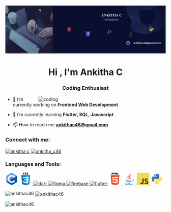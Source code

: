 ![logo](https://github.com/AnkithaC46/AnkithaC46/blob/main/Navy%20Geometric%20Technology%20LinkedIn%20Banner%20(2).png)
<h1 align="center">Hi , I'm Ankitha C</h1>
<h3 align="center">Coding Enthusiast</h3>
<img align="right" alt="coding" width="400"  src="https://iconscout.com/lottie-animation/female-web-developer-5942137"/>

- 🔭 I’m currently working on **Frontend Web Development**

- 🌱 I’m currently learning **Flutter, SQL, Javascript**

- 📫 How to reach me **ankithac46@gmail.com**

<h3 align="left">Connect with me:</h3>
<p align="left">
<a href="https://linkedin.com/in/ankitha c" target="blank"><img align="center" src="https://raw.githubusercontent.com/rahuldkjain/github-profile-readme-generator/master/src/images/icons/Social/linked-in-alt.svg" alt="ankitha c" height="30" width="40" /></a>
<a href="https://instagram.com/ankitha_c46" target="blank"><img align="center" src="https://raw.githubusercontent.com/rahuldkjain/github-profile-readme-generator/master/src/images/icons/Social/instagram.svg" alt="ankitha_c46" height="30" width="40" /></a>
</p>

<h3 align="left">Languages and Tools:</h3>
<p align="left"> <a href="https://www.cprogramming.com/" target="_blank" rel="noreferrer"> <img src="https://raw.githubusercontent.com/devicons/devicon/master/icons/c/c-original.svg" alt="c" width="40" height="40"/> </a> <a href="https://www.w3schools.com/css/" target="_blank" rel="noreferrer"> <img src="https://raw.githubusercontent.com/devicons/devicon/master/icons/css3/css3-original-wordmark.svg" alt="css3" width="40" height="40"/> </a> <a href="https://dart.dev" target="_blank" rel="noreferrer"> <img src="https://www.vectorlogo.zone/logos/dartlang/dartlang-icon.svg" alt="dart" width="40" height="40"/> </a> <a href="https://www.figma.com/" target="_blank" rel="noreferrer"> <img src="https://www.vectorlogo.zone/logos/figma/figma-icon.svg" alt="figma" width="40" height="40"/> </a> <a href="https://firebase.google.com/" target="_blank" rel="noreferrer"> <img src="https://www.vectorlogo.zone/logos/firebase/firebase-icon.svg" alt="firebase" width="40" height="40"/> </a> <a href="https://flutter.dev" target="_blank" rel="noreferrer"> <img src="https://www.vectorlogo.zone/logos/flutterio/flutterio-icon.svg" alt="flutter" width="40" height="40"/> </a> <a href="https://www.w3.org/html/" target="_blank" rel="noreferrer"> <img src="https://raw.githubusercontent.com/devicons/devicon/master/icons/html5/html5-original-wordmark.svg" alt="html5" width="40" height="40"/> </a> <a href="https://www.java.com" target="_blank" rel="noreferrer"> <img src="https://raw.githubusercontent.com/devicons/devicon/master/icons/java/java-original.svg" alt="java" width="40" height="40"/> </a> <a href="https://developer.mozilla.org/en-US/docs/Web/JavaScript" target="_blank" rel="noreferrer"> <img src="https://raw.githubusercontent.com/devicons/devicon/master/icons/javascript/javascript-original.svg" alt="javascript" width="40" height="40"/> </a> <a href="https://www.python.org" target="_blank" rel="noreferrer"> <img src="https://raw.githubusercontent.com/devicons/devicon/master/icons/python/python-original.svg" alt="python" width="40" height="40"/> </a> </p>

<p><img align="left" src="https://github-readme-stats.vercel.app/api/top-langs?username=ankithac46&show_icons=true&locale=en&layout=compact" alt="ankithac46" /></p>

<p>&nbsp;<img align="center" src="https://github-readme-stats.vercel.app/api?username=ankithac46&show_icons=true&locale=en" alt="ankithac46" /></p>

<p><img align="center" src="https://github-readme-streak-stats.herokuapp.com/?user=ankithac46&" alt="ankithac46" /></p>

